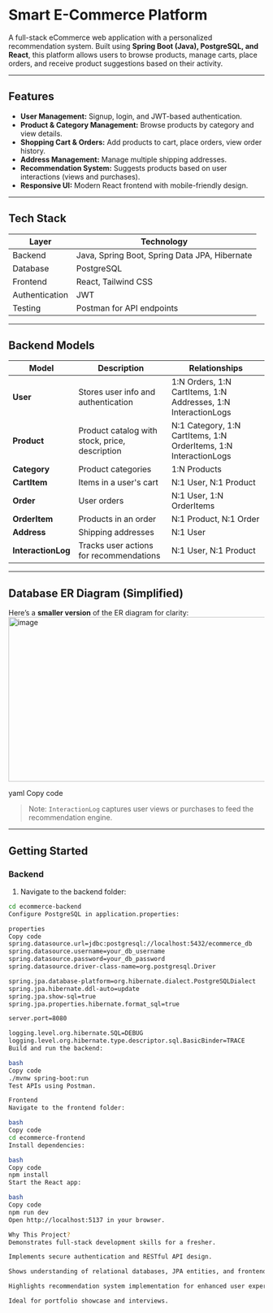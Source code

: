 # Smart E-Commerce Platform

A full-stack eCommerce web application with a personalized recommendation system. Built using **Spring Boot (Java), PostgreSQL, and React**, this platform allows users to browse products, manage carts, place orders, and receive product suggestions based on their activity.

---

## Features

- **User Management:** Signup, login, and JWT-based authentication.  
- **Product & Category Management:** Browse products by category and view details.  
- **Shopping Cart & Orders:** Add products to cart, place orders, view order history.  
- **Address Management:** Manage multiple shipping addresses.  
- **Recommendation System:** Suggests products based on user interactions (views and purchases).  
- **Responsive UI:** Modern React frontend with mobile-friendly design.

---

## Tech Stack

| Layer           | Technology                                   |
|-----------------|----------------------------------------------|
| Backend         | Java, Spring Boot, Spring Data JPA, Hibernate |
| Database        | PostgreSQL                                   |
| Frontend        | React, Tailwind CSS                          |
| Authentication  | JWT                                          |
| Testing         | Postman for API endpoints                     |

---

## Backend Models

| Model            | Description                                     | Relationships |
|------------------|-------------------------------------------------|---------------|
| **User**         | Stores user info and authentication             | 1:N Orders, 1:N CartItems, 1:N Addresses, 1:N InteractionLogs |
| **Product**      | Product catalog with stock, price, description | N:1 Category, 1:N CartItems, 1:N OrderItems, 1:N InteractionLogs |
| **Category**     | Product categories                              | 1:N Products   |
| **CartItem**     | Items in a user's cart                           | N:1 User, N:1 Product |
| **Order**        | User orders                                     | N:1 User, 1:N OrderItems |
| **OrderItem**    | Products in an order                             | N:1 Product, N:1 Order |
| **Address**      | Shipping addresses                               | N:1 User       |
| **InteractionLog** | Tracks user actions for recommendations       | N:1 User, N:1 Product |

---

## Database ER Diagram (Simplified)

Here’s a **smaller version** of the ER diagram for clarity:
<img width="536" height="324" alt="image" src="https://github.com/user-attachments/assets/e885fce9-2a1b-4c42-9850-dce3798f711f" />


yaml
Copy code

> Note: `InteractionLog` captures user views or purchases to feed the recommendation engine.

---

## Getting Started

### Backend

1. Navigate to the backend folder:

```bash
cd ecommerce-backend
Configure PostgreSQL in application.properties:

properties
Copy code
spring.datasource.url=jdbc:postgresql://localhost:5432/ecommerce_db
spring.datasource.username=your_db_username
spring.datasource.password=your_db_password
spring.datasource.driver-class-name=org.postgresql.Driver

spring.jpa.database-platform=org.hibernate.dialect.PostgreSQLDialect
spring.jpa.hibernate.ddl-auto=update
spring.jpa.show-sql=true
spring.jpa.properties.hibernate.format_sql=true

server.port=8080

logging.level.org.hibernate.SQL=DEBUG
logging.level.org.hibernate.type.descriptor.sql.BasicBinder=TRACE
Build and run the backend:

bash
Copy code
./mvnw spring-boot:run
Test APIs using Postman.

Frontend
Navigate to the frontend folder:

bash
Copy code
cd ecommerce-frontend
Install dependencies:

bash
Copy code
npm install
Start the React app:

bash
Copy code
npm run dev
Open http://localhost:5137 in your browser.

Why This Project?
Demonstrates full-stack development skills for a fresher.

Implements secure authentication and RESTful API design.

Shows understanding of relational databases, JPA entities, and frontend-backend integration.

Highlights recommendation system implementation for enhanced user experience.

Ideal for portfolio showcase and interviews.
